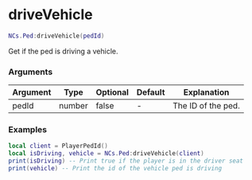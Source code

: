# driveVehicle

```lua
NCs.Ped:driveVehicle(pedId)
```
Get if the ped is driving a vehicle.

### Arguments
| Argument | Type    | Optional | Default | Explanation        |
|----------|---------|----------|---------|--------------------|
| pedId    | number  | false    | -       | The ID of the ped. |

### Examples
```lua
local client = PlayerPedId()
local isDriving, vehicle = NCs.Ped:driveVehicle(client)
print(isDriving) -- Print true if the player is in the driver seat
print(vehicle) -- Print the id of the vehicle ped is driving
```